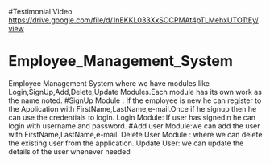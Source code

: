#Testimonial Video
https://drive.google.com/file/d/1nEKKL033XxSOCPMAt4pTLMehxUTOTtEy/view

# Employee_Management_System
Employee Management System where we have modules like Login,SignUp,Add,Delete,Update Modules.Each module has its own work as the name noted.
#SignUp Module : If the employee is new he can register to the Application with FirstName,LastName,e-mail.Once if he signup then he can use the credentials to login.
Login Module: If user has signedin he can login with username and password.
#Add user Module:we can add the user with FirstName,LastName,e-mail.
Delete User Module : where we can delete the existing user from the application.
Update User: we can update the details of the user whenever needed 

